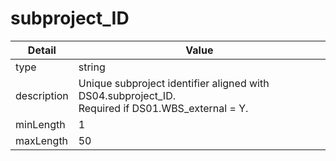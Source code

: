 # subproject_ID
| Detail | Value |
| ------ | ----- |
| type | string |
| description | Unique subproject identifier aligned with DS04.subproject_ID.<br/> Required if DS01.WBS_external = Y. |
| minLength | 1 |
| maxLength | 50 |
